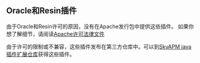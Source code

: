 ## Oracle和Resin插件
由于Oracle和Resin许可的原因，没有在Apache发行包中提供这些插件。
如果你想了解细节，请阅读[Apache许可法律文件](https://www.apache.org/legal/resolved.html)

由于许可的限制或不兼容，这些插件发布在第三方仓库中。可以到[SkyAPM java插件扩展仓库](https://github.com/SkyAPM/java-plugin-extensions)获得这些插件。
